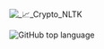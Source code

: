 ![_📈_Crypto_NLTK](https://user-images.githubusercontent.com/75039352/178273819-f9adf16d-b72d-4ea4-be39-75067f82c0c3.png)

![GitHub top language](https://img.shields.io/github/languages/top/aiszymon/Crypto-NLTK-)

